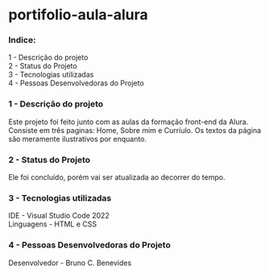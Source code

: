 # portifolio-aula-alura

### Indice:

1 - Descrição do projeto
<br>
2 - Status do Projeto
<br>
3 - Tecnologias utilizadas
<br>
4 - Pessoas Desenvolvedoras do Projeto
<br>

### 1 - Descrição do projeto

Este projeto foi feito junto com as aulas da formação front-end da Alura.
Consiste em três paginas: Home, Sobre mim e Curríulo. Os textos da página são meramente ilustrativos por enquanto.

### 2 - Status do Projeto

Ele foi concluído, porém vai ser atualizada ao decorrer do tempo.


### 3 - Tecnologias utilizadas

IDE - Visual Studio Code 2022
<br>
Linguagens  - HTML e CSS


### 4 - Pessoas Desenvolvedoras do Projeto

Desenvolvedor - Bruno C. Benevides
